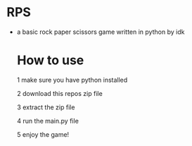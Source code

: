 # RPS
- a basic rock paper scissors game written in python by idk
  # How to use
  1  make sure you have python installed
  
  2 download this repos zip file
  
  3 extract the zip file
  
  4 run the main.py file

  5 enjoy the game!
